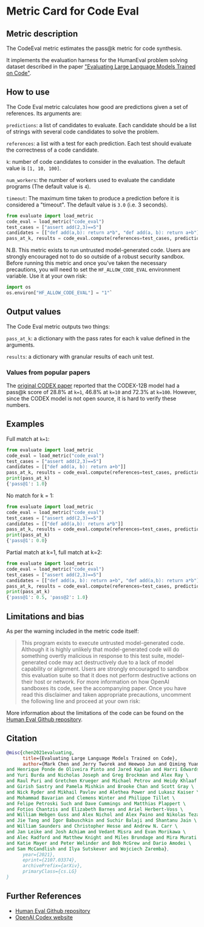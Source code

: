 # Metric Card for Code Eval

## Metric description

The CodeEval metric estimates the pass@k metric for code synthesis. 

It implements the evaluation harness for the HumanEval problem solving dataset described in the paper ["Evaluating Large Language Models Trained on Code"](https://arxiv.org/abs/2107.03374).


## How to use 

The Code Eval metric calculates how good are predictions given a set of references. Its arguments are:

`predictions`: a list of candidates to evaluate. Each candidate should be a list of strings with several code candidates to solve the problem.

`references`: a list with a test for each prediction. Each test should evaluate the correctness of a code candidate.

`k`: number of code candidates to consider in the evaluation. The default value is `[1, 10, 100]`.

`num_workers`: the number of workers used to evaluate the candidate programs (The default value is `4`).

`timeout`: The maximum time taken to produce a prediction before it is considered a "timeout". The default value is `3.0` (i.e. 3 seconds).

```python
from evaluate import load_metric
code_eval = load_metric("code_eval")
test_cases = ["assert add(2,3)==5"]
candidates = [["def add(a,b): return a*b", "def add(a, b): return a+b"]]
pass_at_k, results = code_eval.compute(references=test_cases, predictions=candidates, k=[1, 2])
```

N.B.
This metric exists to run untrusted model-generated code. Users are strongly encouraged not to do so outside of a robust security sandbox. Before running this metric and once you've taken the necessary precautions, you will need to set the `HF_ALLOW_CODE_EVAL` environment variable. Use it at your own risk:
```python
import os
os.environ["HF_ALLOW_CODE_EVAL"] = "1"` 
```

## Output values

The Code Eval metric outputs two things:

`pass_at_k`: a dictionary with the pass rates for each k value defined in the arguments.

`results`: a dictionary with granular results of each unit test.

### Values from popular papers
The [original CODEX paper](https://arxiv.org/pdf/2107.03374.pdf) reported that the CODEX-12B model had a pass@k score of 28.8% at `k=1`, 46.8% at `k=10` and 72.3% at `k=100`. However, since the CODEX model is not open source, it is hard to verify these numbers. 



## Examples 

Full match at `k=1`:

```python
from evaluate import load_metric
code_eval = load_metric("code_eval")
test_cases = ["assert add(2,3)==5"]
candidates = [["def add(a, b): return a+b"]]
pass_at_k, results = code_eval.compute(references=test_cases, predictions=candidates, k=[1])
print(pass_at_k)
{'pass@1': 1.0}
```

No match for k = 1:

```python
from evaluate import load_metric
code_eval = load_metric("code_eval")
test_cases = ["assert add(2,3)==5"]
candidates = [["def add(a,b): return a*b"]]
pass_at_k, results = code_eval.compute(references=test_cases, predictions=candidates, k=[1])
print(pass_at_k)
{'pass@1': 0.0}
```

Partial match at k=1, full match at k=2:

```python
from evaluate import load_metric
code_eval = load_metric("code_eval")
test_cases = ["assert add(2,3)==5"]
candidates = [["def add(a, b): return a+b", "def add(a,b): return a*b"]]
pass_at_k, results = code_eval.compute(references=test_cases, predictions=candidates, k=[1, 2])
print(pass_at_k)
{'pass@1': 0.5, 'pass@2': 1.0}
```

## Limitations and bias

As per the warning included in the metric code itself:
> This program exists to execute untrusted model-generated code. Although it is highly unlikely that model-generated code will do something overtly malicious in response to this test suite, model-generated code may act destructively due to a lack of model capability or alignment. Users are strongly encouraged to sandbox this evaluation suite so that it does not perform destructive actions on their host or network. For more  information on how OpenAI sandboxes its code, see the accompanying paper. Once you have read this disclaimer and taken appropriate precautions, uncomment the following line and proceed at your own risk:

More information about the limitations of the code can be found on the [Human Eval Github repository](https://github.com/openai/human-eval).

## Citation

```bibtex
@misc{chen2021evaluating,
      title={Evaluating Large Language Models Trained on Code},
      author={Mark Chen and Jerry Tworek and Heewoo Jun and Qiming Yuan \
and Henrique Ponde de Oliveira Pinto and Jared Kaplan and Harri Edwards \
and Yuri Burda and Nicholas Joseph and Greg Brockman and Alex Ray \
and Raul Puri and Gretchen Krueger and Michael Petrov and Heidy Khlaaf \
and Girish Sastry and Pamela Mishkin and Brooke Chan and Scott Gray \
and Nick Ryder and Mikhail Pavlov and Alethea Power and Lukasz Kaiser \
and Mohammad Bavarian and Clemens Winter and Philippe Tillet \
and Felipe Petroski Such and Dave Cummings and Matthias Plappert \
and Fotios Chantzis and Elizabeth Barnes and Ariel Herbert-Voss \
and William Hebgen Guss and Alex Nichol and Alex Paino and Nikolas Tezak \
and Jie Tang and Igor Babuschkin and Suchir Balaji and Shantanu Jain \
and William Saunders and Christopher Hesse and Andrew N. Carr \
and Jan Leike and Josh Achiam and Vedant Misra and Evan Morikawa \
and Alec Radford and Matthew Knight and Miles Brundage and Mira Murati \
and Katie Mayer and Peter Welinder and Bob McGrew and Dario Amodei \
and Sam McCandlish and Ilya Sutskever and Wojciech Zaremba},
      year={2021},
      eprint={2107.03374},
      archivePrefix={arXiv},
      primaryClass={cs.LG}
}
```
    
## Further References 

- [Human Eval Github repository](https://github.com/openai/human-eval)
- [OpenAI Codex website](https://openai.com/blog/openai-codex/)
